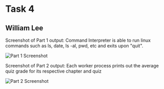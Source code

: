 # Task 4 
## William Lee 

Screenshot of Part 1 output: Command Interpreter is able to run linux commands such as ls, date, ls -al, pwd, etc and exits upon "quit". 

![Part 1 Screenshot](/part1_ss.PNG)

Screenshot of Part 2 output: Each worker process prints out the average quiz grade for its respective chapter and quiz

![Part 2 Screenshot](/part2_ss.PNG)


